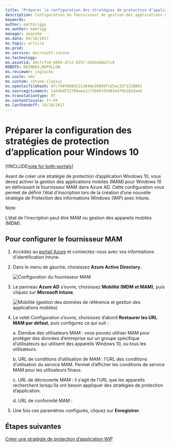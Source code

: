 ```yaml
---
title: "Préparer la configuration des stratégies de protection d’application pour Windows 10"
description: Configuration du fournisseur de gestion des applications mobiles dans Azure AD
keywords: 
author: mattbriggs
ms.author: mabrigg
manager: angrobe
ms.date: 04/18/2017
ms.topic: article
ms.prod: 
ms.service: microsoft-intune
ms.technology: 
ms.assetid: ebc7cfc8-40b9-47c2-8357-d392ebbb27c8
ROBOTS: NOINDEX,NOFOLLOW
ms.reviewer: joglocke
ms.suite: ems
ms.custom: intune-classic
ms.openlocfilehash: 6fc748f060d131364be39899fcb5ac35f1228801
ms.sourcegitcommit: 1a54bdf22786aea1cf1b497d54024470e1024aeb
ms.translationtype: HT
ms.contentlocale: fr-FR
ms.lasthandoff: 10/10/2017
---
```

# <a name="get-ready-to-configure-app-protection-policies-for-windows-10"></a>Préparer la configuration des stratégies de protection d’application pour Windows 10

[!INCLUDE[note for both-portals](../includes/note-for-both-portals.md)]

Avant de créer une stratégie de protection d’application Windows 10, vous devez activer la gestion des applications mobiles (MAM) pour Windows 10 en définissant le fournisseur MAM dans Azure AD. Cette configuration vous permet de définir l’état d’inscription lors de la création d’une nouvelle stratégie de Protection des informations Windows (WIP) avec Intune.

> [!NOTE]
> L’état de l’inscription peut être MAM ou gestion des appareils mobiles (MDM).

## <a name="to-configure-the-mam-provider"></a>Pour configurer le fournisseur MAM

1.  Accédez au [portail Azure](https://portal.azure.com/) et connectez-vous avec vos informations d’identification Intune.

2.  Dans le menu de gauche, choisissez **Azure Active Directory**.

    ![Configuration du fournisseur MAM](../media/AppManagement/mam-provider-sc-1.png)

3.  Le panneau **Azure AD** s’ouvre, choisissez **Mobilité (MDM et MAM)**, puis cliquez sur **Microsoft Intune**.

    ![Mobilité (gestion des données de référence et gestion des applications mobiles)](../media/AppManagement/mam-provider-sc-2.png)

4.  Le volet Configuration s’ouvre, choisissez d’abord **Restaurer les URL MAM par défaut**, puis configurez ce qui suit :

    a.  Étendue des utilisateurs MAM : vous pouvez utiliser MAM pour protéger des données d’entreprise sur un groupe spécifique d’utilisateurs qui utilisent des appareils Windows 10, ou tous les utilisateurs.

    b.  URL de conditions d’utilisation de MAM : l’URL des conditions d’utilisation du service MAM. Permet d’afficher les conditions de service MAM pour les utilisateurs finaux.

    c.  URL de découverte MAM : il s’agit de l’URL que les appareils recherchent lorsqu’ils ont besoin appliquer des stratégies de protection d’application.

    d.  URL de conformité MAM :

5.  Une fois ces paramètres configurés, cliquez sur **Enregistrer**.

## <a name="next-steps"></a>Étapes suivantes

[Créer une stratégie de protection d’application WIP](/intune-classic/deploy-use/create-windows-information-protection-policy-with-intune)
